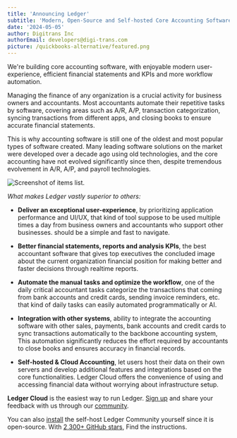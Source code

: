 ```yaml
---
title: 'Announcing Ledger'
subtitle: 'Modern, Open-Source and Self-hosted Core Accounting Software'
date: '2024-05-05'
author: Digitrans Inc
authorEmail: developers@digi-trans.com
picture: /quickbooks-alternative/featured.png
---
```


We're building core accounting software, with enjoyable modern user-experience, efficient financial statements and KPIs and more workflow automation.

Managing the finance of any organization is a crucial activity for business owners and accountants. Most accountants automate their repetitive tasks by software, covering areas such as A/R, A/P, transaction categorization, syncing transactions from different apps, and closing books to ensure accurate financial statements.

This is why accounting software is still one of the oldest and most popular types of software created. Many leading software solutions on the market were developed over a decade ago using old technologies, and the core accounting have not evolved significantly since then, despite tremendous evolvement in A/R, A/P, and payroll technologies.

![Screenshot of items list.](/announcing.png "Title")

*What makes Ledger vastly superior to others:*

- **Deliver an exceptional user-experience**, by prioritizing application performance and UI/UX, that kind of tool suppose to be used multiple times a day from business owners and accountants who support other businesses. should be a simple and fast to navigate.

- **Better financial statements, reports and analysis KPIs**, the best accountant software that gives top executives the concluded image about the current organization financial position for making better and faster decisions through realtime reports.

- **Automate the manual tasks and optimize the workflow**, one of the daily critical accountant tasks categorize the transactions that coming from bank accounts and credit cards, sending invoice reminders, etc. that kind of daily tasks can easily automated programmatically or AI.

- **Integration with other systems**, ability to integrate the accounting software with other sales, payments, bank accounts and credit cards to sync transactions automatically to the backbone accounting system, This automation significantly reduces the effort required by accountants to close books and ensures accuracy in financial records.

- **Self-hosted & Cloud Accounting**, let users host their data on their own servers and develop additional features and integrations based on the core functionalities. Ledger Cloud offers the convenience of using and accessing financial data without worrying about infrastructure setup.

**Ledger Cloud** is the easiest way to run Ledger. [Sign up](https://app.getledger.io) and share your feedback with us through our [community](https://community.getledger.io).

You can also [install](https://docs.getledger.io/deployment/docker) the self-host Ledger Community yourself since it is open-source. With [2,300+ GitHub stars](https://github.com/digitranslab/ledger), Find the instructions.
